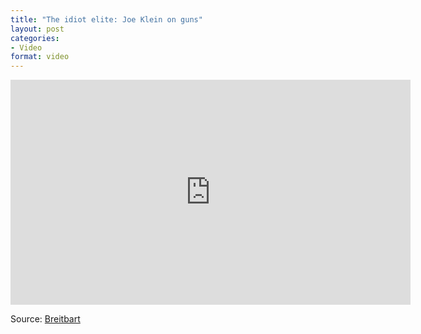 ```yaml
---
title: "The idiot elite: Joe Klein on guns"
layout: post
categories:
- Video
format: video
---
```


<iframe allowfullscreen="" frameborder="0" height="360" loading="lazy" src="https://www.mrctv.org/embed/120737" title="MRC TV video player" width="640"></iframe>

Source: [Breitbart](https://www.breitbart.com/Breitbart-TV/2013/04/07/Joe-Klein-Gun-Advocates-Feed-People-Anti-American-Crap)